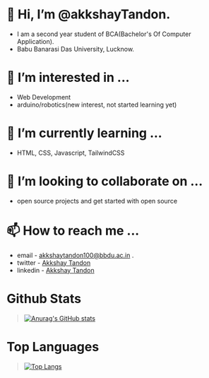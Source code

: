 # 👋 Hi, I’m @akkshayTandon. 
 - I am a second year student of BCA(Bachelor's Of Computer Application).
 - Babu Banarasi Das University, Lucknow.
# 👀 I’m interested in ... 
 - Web Development
 - arduino/robotics(new interest, not started learning yet)
# 🌱 I’m currently learning ... 
 - HTML, CSS, Javascript, TailwindCSS
# 💞️ I’m looking to collaborate on ... 
 - open source projects and get started with open source 
# 📫 How to reach me ... 
 - email - akkshaytandon100@bbdu.ac.in .
 - twitter - [Akkshay Tandon](https://twitter.com/AkkshayTandon)
 - linkedin - [Akkshay Tandon](https://www.linkedin.com/in/akkshaytandon/)
# Github Stats
 > [![Anurag's GitHub stats](https://github-readme-stats.vercel.app/api?username=akkshayTandon&show_icons=true&theme=radical)](https://github.com/anuraghazra/github-readme-stats)
# Top Languages
  > [![Top Langs](https://github-readme-stats.vercel.app/api/top-langs/?username=akkshayTandon&layout=donut&langs_count=10)](https://github.com/anuraghazra/github-readme-stats)

<!---
akkshayTandon/akkshayTandon is a ✨ special ✨ repository because its `README.md` (this file) appears on your GitHub profile.
You can click the Preview link to take a look at your changes.
--->

